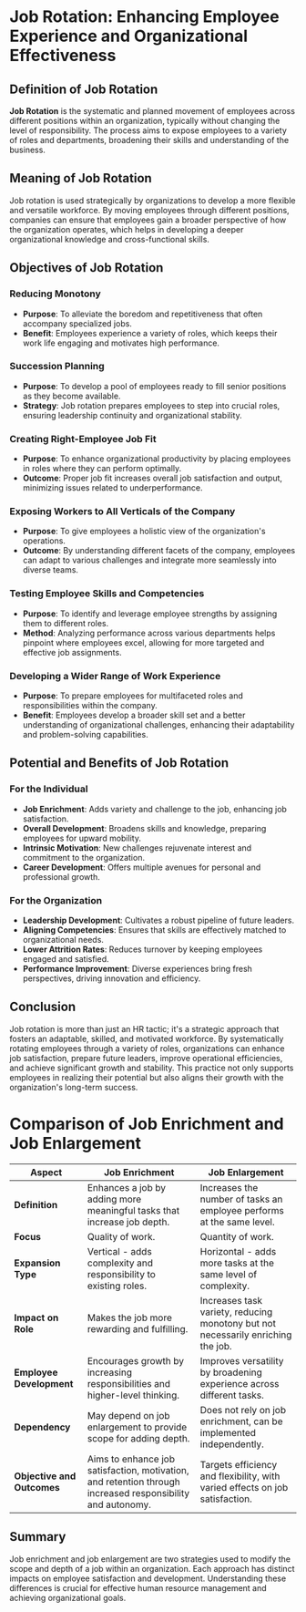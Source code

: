 # Job Rotation: Enhancing Employee Experience and Organizational Effectiveness

## Definition of Job Rotation
**Job Rotation** is the systematic and planned movement of employees across different positions within an organization, typically without changing the level of responsibility. The process aims to expose employees to a variety of roles and departments, broadening their skills and understanding of the business.

## Meaning of Job Rotation
Job rotation is used strategically by organizations to develop a more flexible and versatile workforce. By moving employees through different positions, companies can ensure that employees gain a broader perspective of how the organization operates, which helps in developing a deeper organizational knowledge and cross-functional skills.

## Objectives of Job Rotation

### Reducing Monotony
- **Purpose**: To alleviate the boredom and repetitiveness that often accompany specialized jobs.
- **Benefit**: Employees experience a variety of roles, which keeps their work life engaging and motivates high performance.

### Succession Planning
- **Purpose**: To develop a pool of employees ready to fill senior positions as they become available.
- **Strategy**: Job rotation prepares employees to step into crucial roles, ensuring leadership continuity and organizational stability.

### Creating Right-Employee Job Fit
- **Purpose**: To enhance organizational productivity by placing employees in roles where they can perform optimally.
- **Outcome**: Proper job fit increases overall job satisfaction and output, minimizing issues related to underperformance.

### Exposing Workers to All Verticals of the Company
- **Purpose**: To give employees a holistic view of the organization's operations.
- **Outcome**: By understanding different facets of the company, employees can adapt to various challenges and integrate more seamlessly into diverse teams.

### Testing Employee Skills and Competencies
- **Purpose**: To identify and leverage employee strengths by assigning them to different roles.
- **Method**: Analyzing performance across various departments helps pinpoint where employees excel, allowing for more targeted and effective job assignments.

### Developing a Wider Range of Work Experience
- **Purpose**: To prepare employees for multifaceted roles and responsibilities within the company.
- **Benefit**: Employees develop a broader skill set and a better understanding of organizational challenges, enhancing their adaptability and problem-solving capabilities.

## Potential and Benefits of Job Rotation

### For the Individual
- **Job Enrichment**: Adds variety and challenge to the job, enhancing job satisfaction.
- **Overall Development**: Broadens skills and knowledge, preparing employees for upward mobility.
- **Intrinsic Motivation**: New challenges rejuvenate interest and commitment to the organization.
- **Career Development**: Offers multiple avenues for personal and professional growth.

### For the Organization
- **Leadership Development**: Cultivates a robust pipeline of future leaders.
- **Aligning Competencies**: Ensures that skills are effectively matched to organizational needs.
- **Lower Attrition Rates**: Reduces turnover by keeping employees engaged and satisfied.
- **Performance Improvement**: Diverse experiences bring fresh perspectives, driving innovation and efficiency.

## Conclusion
Job rotation is more than just an HR tactic; it's a strategic approach that fosters an adaptable, skilled, and motivated workforce. By systematically rotating employees through a variety of roles, organizations can enhance job satisfaction, prepare future leaders, improve operational efficiencies, and achieve significant growth and stability. This practice not only supports employees in realizing their potential but also aligns their growth with the organization's long-term success.
# Comparison of Job Enrichment and Job Enlargement

| Aspect              | Job Enrichment                                                         | Job Enlargement                                                        |
|---------------------|------------------------------------------------------------------------|------------------------------------------------------------------------|
| **Definition**      | Enhances a job by adding more meaningful tasks that increase job depth.| Increases the number of tasks an employee performs at the same level. |
| **Focus**           | Quality of work.                                                       | Quantity of work.                                                     |
| **Expansion Type**  | Vertical - adds complexity and responsibility to existing roles.       | Horizontal - adds more tasks at the same level of complexity.          |
| **Impact on Role**  | Makes the job more rewarding and fulfilling.                           | Increases task variety, reducing monotony but not necessarily enriching the job. |
| **Employee Development** | Encourages growth by increasing responsibilities and higher-level thinking. | Improves versatility by broadening experience across different tasks. |
| **Dependency**      | May depend on job enlargement to provide scope for adding depth.       | Does not rely on job enrichment, can be implemented independently.     |
| **Objective and Outcomes** | Aims to enhance job satisfaction, motivation, and retention through increased responsibility and autonomy. | Targets efficiency and flexibility, with varied effects on job satisfaction. |

## Summary

Job enrichment and job enlargement are two strategies used to modify the scope and depth of a job within an organization. Each approach has distinct impacts on employee satisfaction and development. Understanding these differences is crucial for effective human resource management and achieving organizational goals.
